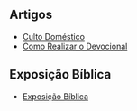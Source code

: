 ## Artigos
- [Culto Doméstico](./artigos/culto-domestico.md)
- [Como Realizar o Devocional](./artigos/como-realizar-o-devocional.md)

## Exposição Bíblica

- [Exposição Bíblica](./exposicao-biblia)
